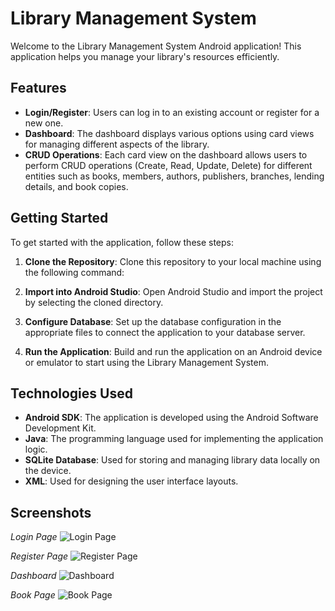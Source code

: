# Library Management System

Welcome to the Library Management System Android application! This application helps you manage your library's resources efficiently.

## Features

- **Login/Register**: Users can log in to an existing account or register for a new one.
- **Dashboard**: The dashboard displays various options using card views for managing different aspects of the library.
- **CRUD Operations**: Each card view on the dashboard allows users to perform CRUD operations (Create, Read, Update, Delete) for different entities such as books, members, authors, publishers, branches, lending details, and book copies.

## Getting Started

To get started with the application, follow these steps:

1. **Clone the Repository**: Clone this repository to your local machine using the following command:

2. **Import into Android Studio**: Open Android Studio and import the project by selecting the cloned directory.

3. **Configure Database**: Set up the database configuration in the appropriate files to connect the application to your database server.

4. **Run the Application**: Build and run the application on an Android device or emulator to start using the Library Management System.

## Technologies Used

- **Android SDK**: The application is developed using the Android Software Development Kit.
- **Java**: The programming language used for implementing the application logic.
- **SQLite Database**: Used for storing and managing library data locally on the device.
- **XML**: Used for designing the user interface layouts.

## Screenshots

*Login Page*
![Login Page](https://raw.githubusercontent.com/nusrathnuha-io/Library-Management/main/assets/Screenshot_20240507_205715-min.png)

*Register Page*
![Register Page](https://raw.githubusercontent.com/nusrathnuha-io/Library-Management/main/assets/Screenshot_20240507_205804-min.png)

*Dashboard*
![Dashboard](https://raw.githubusercontent.com/nusrathnuha-io/Library-Management/main/assets/Screenshot_20240507_205816-min.png)

*Book Page*
![Book Page](https://raw.githubusercontent.com/nusrathnuha-io/Library-Management/main/assets/Screenshot_20240507_210458-min.png)
